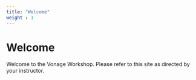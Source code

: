 ```yaml
---
title: "Welcome"
weight : 1
---
```


# Welcome

Welcome to the Vonage Workshop. Please refer to this site as directed by your instructor.